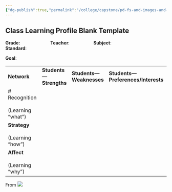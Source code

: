 ```yaml
---
{"dg-publish":true,"permalink":"/college/capstone/pd-fs-and-images-and-stuff/teaching-method-work-sheets/udl/class-learning-profile-template/","tags":["Universal-Design","inclusive-education","project","capstone","worksheets","template"],"noteIcon":""}
---
```


## Class Learning Profile Blank Template

**Grade:**                        
**Teacher**:                  
**Subject**:                    
**Standard**:                         

**Goal**:   

|                                        |                              |                               |                                    |
| -------------------------------------- | ---------------------------- | ----------------------------- | ---------------------------------- |
| **Network**                            | **Students—  <br>Strengths** | **Students—  <br>Weaknesses** | **Students—Preferences/Interests** |
| # Recognition<br><br>(Learning “what”) |                              |                               |                                    |
| **Strategy**<br><br>(Learning “how”)   |                              |                               |                                    |
| **Affect**<br><br>(Learning “why”)     |                              |                               |                                    |
From ![](https://www.teacherspayteachers.com/Product/UDL-Class-Profile-Template-1490156)